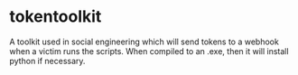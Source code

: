 # tokentoolkit
A toolkit used in social engineering which will send tokens to a webhook when a victim runs the scripts. When compiled to an .exe, then it will install python if necessary.
